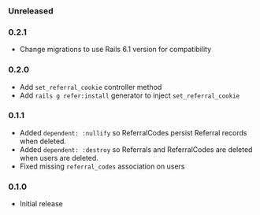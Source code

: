 ### Unreleased

### 0.2.1

* Change migrations to use Rails 6.1 version for compatibility

### 0.2.0

* Add `set_referral_cookie` controller method
* Add `rails g refer:install` generator to inject `set_referral_cookie`

### 0.1.1

* Added `dependent: :nullify` so ReferralCodes persist Referral records when deleted.
* Added `dependent: :destroy` so Referrals and ReferralCodes are deleted when users are deleted.
* Fixed missing `referral_codes` association on users

### 0.1.0

* Initial release
